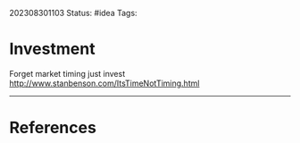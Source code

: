 
202308301103
Status: #idea
Tags:

# Investment

Forget market timing just invest http://www.stanbenson.com/ItsTimeNotTiming.html



---
# References



